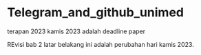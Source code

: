 # Telegram_and_github_unimed
terapan 2023
kamis 2023 adalah deadline paper


REvisi bab 2
latar belakang ini adalah perubahan hari kamis 2023.
